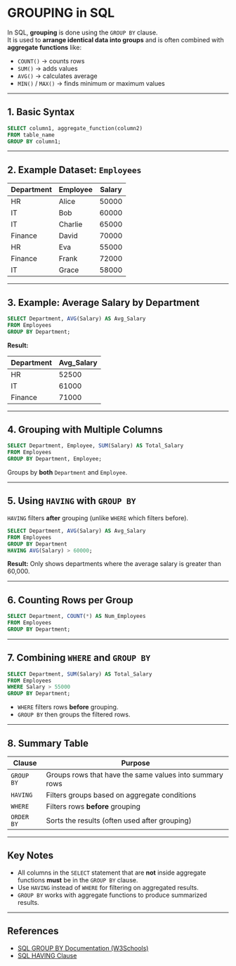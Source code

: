 
# GROUPING in SQL

In SQL, **grouping** is done using the `GROUP BY` clause.  
It is used to **arrange identical data into groups** and is often combined with **aggregate functions** like:
- `COUNT()` → counts rows
- `SUM()` → adds values
- `AVG()` → calculates average
- `MIN()` / `MAX()` → finds minimum or maximum values

---

## 1. Basic Syntax
```sql
SELECT column1, aggregate_function(column2)
FROM table_name
GROUP BY column1;
````

---

## 2. Example Dataset: `Employees`

| Department | Employee | Salary |
| ---------- | -------- | ------ |
| HR         | Alice    | 50000  |
| IT         | Bob      | 60000  |
| IT         | Charlie  | 65000  |
| Finance    | David    | 70000  |
| HR         | Eva      | 55000  |
| Finance    | Frank    | 72000  |
| IT         | Grace    | 58000  |

---

## 3. Example: Average Salary by Department

```sql
SELECT Department, AVG(Salary) AS Avg_Salary
FROM Employees
GROUP BY Department;
```

**Result:**

| Department | Avg\_Salary |
| ---------- | ----------- |
| HR         | 52500       |
| IT         | 61000       |
| Finance    | 71000       |

---

## 4. Grouping with Multiple Columns

```sql
SELECT Department, Employee, SUM(Salary) AS Total_Salary
FROM Employees
GROUP BY Department, Employee;
```

Groups by **both** `Department` and `Employee`.

---

## 5. Using `HAVING` with `GROUP BY`

`HAVING` filters **after** grouping (unlike `WHERE` which filters before).

```sql
SELECT Department, AVG(Salary) AS Avg_Salary
FROM Employees
GROUP BY Department
HAVING AVG(Salary) > 60000;
```

**Result:** Only shows departments where the average salary is greater than 60,000.

---

## 6. Counting Rows per Group

```sql
SELECT Department, COUNT(*) AS Num_Employees
FROM Employees
GROUP BY Department;
```

---

## 7. Combining `WHERE` and `GROUP BY`

```sql
SELECT Department, SUM(Salary) AS Total_Salary
FROM Employees
WHERE Salary > 55000
GROUP BY Department;
```

* `WHERE` filters rows **before** grouping.
* `GROUP BY` then groups the filtered rows.

---

## 8. Summary Table

| Clause     | Purpose                                                 |
| ---------- | ------------------------------------------------------- |
| `GROUP BY` | Groups rows that have the same values into summary rows |
| `HAVING`   | Filters groups based on aggregate conditions            |
| `WHERE`    | Filters rows **before** grouping                        |
| `ORDER BY` | Sorts the results (often used after grouping)           |

---

## Key Notes

* All columns in the `SELECT` statement that are **not** inside aggregate functions **must** be in the `GROUP BY` clause.
* Use `HAVING` instead of `WHERE` for filtering on aggregated results.
* `GROUP BY` works with aggregate functions to produce summarized results.

---

## References

* [SQL GROUP BY Documentation (W3Schools)](https://www.w3schools.com/sql/sql_groupby.asp)
* [SQL HAVING Clause](https://www.w3schools.com/sql/sql_having.asp)

